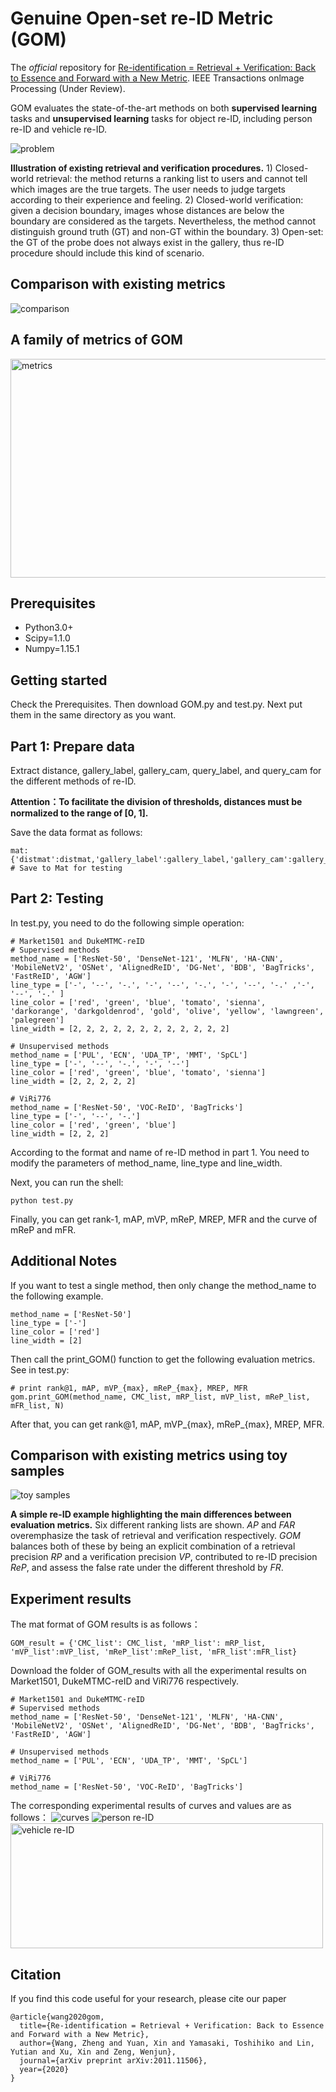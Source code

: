 # Genuine Open-set re-ID Metric (GOM)
The *official* repository for [Re-identification = Retrieval + Verification: Back to Essence and Forward with a New Metric](https://arxiv.org/abs/2011.11506). IEEE Transactions onlmage Processing (Under Review).

GOM evaluates the state-of-the-art methods on both **supervised learning** tasks and **unsupervised learning** tasks for object re-ID, including person re-ID and vehicle re-ID.

![problem](figs/Problem.png)

**Illustration of existing retrieval and verification procedures.** 1) Closed-world retrieval: the method returns a ranking list to users and cannot tell which images are the true targets. The user needs to judge targets according to their experience and feeling. 2) Closed-world verification: given a decision boundary, images whose distances are below the boundary are considered as the targets. Nevertheless, the method cannot distinguish ground truth (GT) and non-GT within the boundary. 3) Open-set: the GT of the probe does not always exist in the gallery, thus re-ID procedure should include this kind of scenario.

## Comparison with existing metrics
![comparison](figs/Comparison.png)

## A family of metrics of GOM
<img src="figs/Metrics.png" width="700" height="350" alt="metrics"/><br/>

## Prerequisites
- Python3.0+
- Scipy=1.1.0
- Numpy=1.15.1

## Getting started
Check the Prerequisites. Then download GOM.py and test.py. Next put them in the same directory as you want.

## Part 1: Prepare data
Extract distance, gallery_label, gallery_cam, query_label, and query_cam for the different methods of re-ID.

**Attention：To facilitate the division of thresholds, distances must be normalized to the range of [0, 1].**

Save the data format as follows:
```
mat:{'distmat':distmat,'gallery_label':gallery_label,'gallery_cam':gallery_cam,'query_label':query_label,'query_cam':query_cam} # Save to Mat for testing
```

## Part 2: Testing
In test.py, you need to do the following simple operation:
```
# Market1501 and DukeMTMC-reID
# Supervised methods
method_name = ['ResNet-50', 'DenseNet-121', 'MLFN', 'HA-CNN', 'MobileNetV2', 'OSNet', 'AlignedReID', 'DG-Net', 'BDB', 'BagTricks', 'FastReID', 'AGW']
line_type = ['-', '--', '-.', '-', '--', '-.', '-', '--', '-.' ,'-', '--', '-.' ]
line_color = ['red', 'green', 'blue', 'tomato', 'sienna', 'darkorange', 'darkgoldenrod', 'gold', 'olive', 'yellow', 'lawngreen', 'palegreen']
line_width = [2, 2, 2, 2, 2, 2, 2, 2, 2, 2, 2, 2]

# Unsupervised methods
method_name = ['PUL', 'ECN', 'UDA_TP', 'MMT', 'SpCL']
line_type = ['-', '--', '-.', '-', '--']
line_color = ['red', 'green', 'blue', 'tomato', 'sienna']
line_width = [2, 2, 2, 2, 2]

# ViRi776
method_name = ['ResNet-50', 'VOC-ReID', 'BagTricks']
line_type = ['-', '--', '-.']
line_color = ['red', 'green', 'blue']
line_width = [2, 2, 2]
```
According to the format and name of re-ID method in part 1. You need to modify the parameters of method_name, line_type and line_width.

Next, you can run the shell:
```
python test.py
```
Finally, you can get rank-1, mAP, mVP, mReP, MREP, MFR and the curve of mReP and mFR.

## Additional Notes
If you want to test a single method, then only change the method_name to the following example.
```
method_name = ['ResNet-50']
line_type = ['-']
line_color = ['red']
line_width = [2]
```

Then call the print_GOM() function to get the following evaluation metrics. See in test.py:
```
# print rank@1, mAP, mVP_{max}, mReP_{max}, MREP, MFR
gom.print_GOM(method_name, CMC_list, mRP_list, mVP_list, mReP_list, mFR_list, N)
```
After that, you can get rank@1, mAP, mVP_{max}, mReP_{max}, MREP, MFR.


## Comparison with existing metrics using toy samples
![toy samples](figs/Toy_samples.png)

**A simple re-ID example highlighting the main differences between evaluation metrics.** Six different ranking lists are shown. *AP* and *FAR* overemphasize the task of retrieval and verification respectively. *GOM* balances both of these by being an explicit combination of a retrieval precision *RP* and a verification precision *VP*, contributed to re-ID precision *ReP*, and assess the false rate under the different threshold by *FR*.

## Experiment results
The mat format of GOM results is as follows：
```
GOM_result = {'CMC_list': CMC_list, 'mRP_list': mRP_list, 'mVP_list':mVP_list, 'mReP_list':mReP_list, 'mFR_list':mFR_list}
```
Download the folder of GOM_results with all the experimental results on Market1501, DukeMTMC-reID and ViRi776 respectively.
```
# Market1501 and DukeMTMC-reID
# Supervised methods
method_name = ['ResNet-50', 'DenseNet-121', 'MLFN', 'HA-CNN', 'MobileNetV2', 'OSNet', 'AlignedReID', 'DG-Net', 'BDB', 'BagTricks', 'FastReID', 'AGW']

# Unsupervised methods
method_name = ['PUL', 'ECN', 'UDA_TP', 'MMT', 'SpCL']
```
```
# ViRi776
method_name = ['ResNet-50', 'VOC-ReID', 'BagTricks']
```
The corresponding experimental results of curves and values are as follows：
![curves](figs/Curves.png)
![person re-ID](figs/Person_re-ID.png)
<img src="figs/Vehicle_re-ID.png" width="500" height="200" alt="vehicle re-ID"/><br/>

## Citation
If you find this code useful for your research, please cite our paper
```
@article{wang2020gom,
  title={Re-identification = Retrieval + Verification: Back to Essence and Forward with a New Metric},
  author={Wang, Zheng and Yuan, Xin and Yamasaki, Toshihiko and Lin, Yutian and Xu, Xin and Zeng, Wenjun},
  journal={arXiv preprint arXiv:2011.11506},
  year={2020}
}
```

